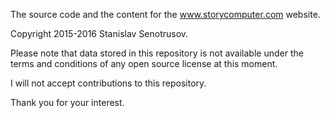 The source code and the content for the www.storycomputer.com website.

Copyright 2015-2016 Stanislav Senotrusov.

Please note that data stored in this repository is not available under
the terms and conditions of any open source license at this moment.

I will not accept contributions to this repository.

Thank you for your interest.
